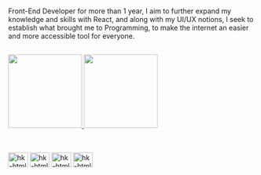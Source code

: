 ###
Front-End Developer for more than 1 year, I aim to further expand my knowledge and skills with React, and along with my UI/UX notions, I seek to establish what brought me to Programming, to make the internet an easier and more accessible tool for everyone.
##
<div>
<a href="https://github.com/henrickva/github-readme-stats">
  <img aling="center" height="150em" src="https://github-readme-stats.vercel.app/api?username=henrickva&show_icons=true&theme=dark&hide=prs,issues" />
  <img aling="center" height="150em" src="https://github-readme-stats.vercel.app/api/top-langs/?username=henrickva&layout=compact&theme=dark" />
</a>  
</div>

## 
<div style="display: inline_block"><br>
  <img aling="center" alt="hk-html" height="30" width="40" src="https://cdn.jsdelivr.net/gh/devicons/devicon/icons/html5/html5-original.svg">
  <img aling="center" alt="hk-html" height="30" width="40" src="https://cdn.jsdelivr.net/gh/devicons/devicon/icons/css3/css3-original.svg">
  <img aling="center" alt="hk-html" height="30" width="40" src="https://cdn.jsdelivr.net/gh/devicons/devicon/icons/javascript/javascript-original.svg">
  <img aling="center" alt="hk-html" height="30" width="40" src="https://cdn.jsdelivr.net/gh/devicons/devicon/icons/react/react-original.svg">
</div>
          
        
